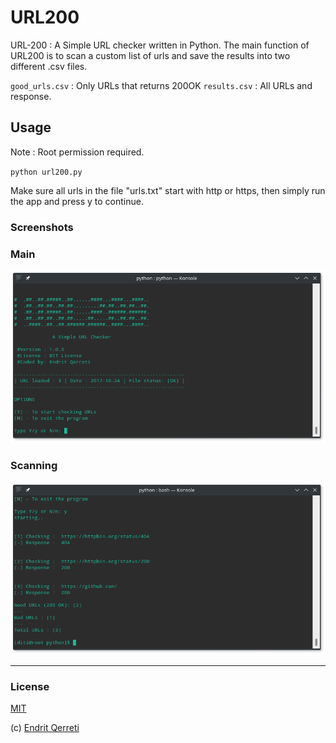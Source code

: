 # URL200
URL-200 : A Simple URL checker written in Python. The main function of URL200 is to scan a custom list of urls and save the results into two different .csv files. 

`good_urls.csv` : Only URLs that returns 200OK
`results.csv` : All URLs and response.

## Usage
Note : Root permission required.



  `python url200.py`
  
  
  Make sure all urls in the file "urls.txt" start with http or https, then simply run the app and press y to continue. 
  
  
  ### Screenshots
  
  ### Main
  ![](screenshots/URL200.png)
  
  ### Scanning 
  ![](screenshots/url200-scanning.png)
  
  ***

### License 

[MIT](https://github.com/endritqerreti/URL200/blob/master/LICENSE)

(c) [Endrit Qerreti](https://github.com/endritqerreti)
